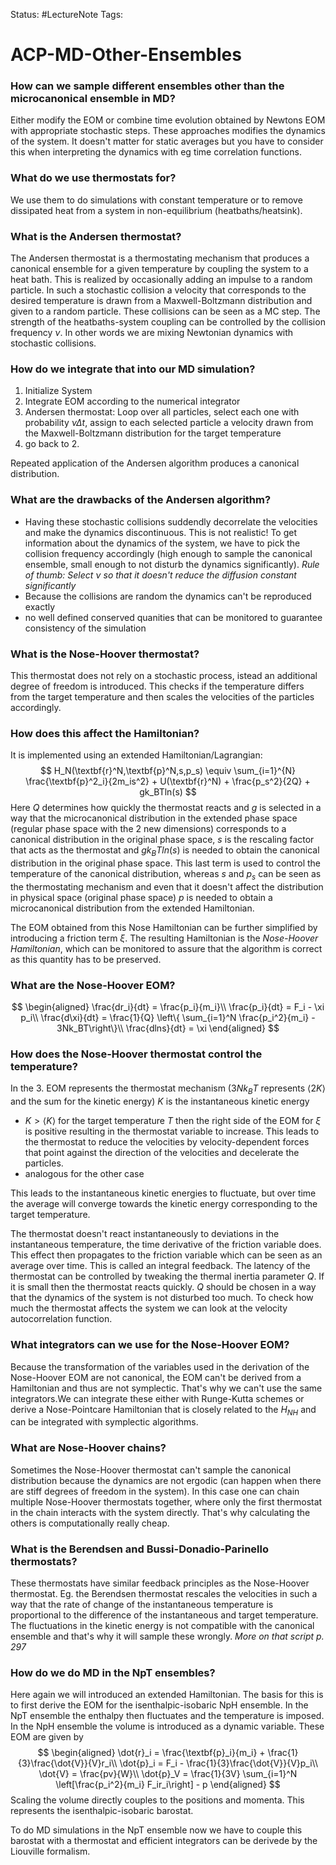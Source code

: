 Status: #LectureNote
Tags:

# ACP-MD-Other-Ensembles

### How can we sample different ensembles other than the microcanonical ensemble in MD?
Either modify the EOM or combine time evolution obtained by Newtons EOM with appropriate stochastic steps.
These approaches modifies the dynamics of the system. It doesn't matter for static averages but you have to consider this when interpreting the dynamics with eg time correlation functions.

### What do we use thermostats for?
We use them to do simulations with constant temperature or to remove dissipated heat from a system in non-equilibrium (heatbaths/heatsink).

### What is the Andersen thermostat?
The Andersen thermostat is a thermostating mechanism that produces a canonical ensemble for a given temperature by coupling the system to a heat bath. This is realized by occasionally adding an impulse to a random particle.
In such a stochastic collision a velocity that corresponds to the desired temperature is drawn from a Maxwell-Boltzmann distribution and given to a random particle. These collisions can be seen as a MC step. The strength of the heatbaths-system coupling can be controlled by the collision frequency $\nu$. In other words we are mixing Newtonian dynamics with stochastic collisions.

### How do we integrate that into our MD simulation?
1. Initialize System
2. Integrate EOM according to the numerical integrator
3. Andersen thermostat: Loop over all particles, select each one with probability $\nu \Delta t$, assign to each selected particle a velocity drawn from the Maxwell-Boltzmann distribution for the target temperature 
4. go back to 2.

Repeated application of the Andersen algorithm produces a canonical distribution.

### What are the drawbacks of the Andersen algorithm?
- Having these stochastic collisions suddendly decorrelate the velocities and make the dynamics discontinuous. This is not realistic! To get information about the dynamics of the system, we have to pick the collision frequency accordingly (high enough to sample the canonical ensemble, small enough to not disturb the dynamics significantly). *Rule of thumb: Select $\nu$ so that it doesn't reduce the diffusion constant significantly*
- Because the collisions are random the dynamics can't be reproduced exactly
- no well defined conserved quanities that can be monitored to guarantee consistency of the simulation

### What is the Nose-Hoover thermostat?
This thermostat does not rely on a stochastic process, istead an additional degree of freedom is introduced. This checks if the temperature differs from the target temperature and then scales the velocities of the particles accordingly.

### How does this affect the Hamiltonian?
It is implemented using an extended Hamiltonian/Lagrangian:
$$
    H_N(\textbf{r}^N,\textbf{p}^N,s,p_s) \equiv \sum_{i=1}^{N} \frac{\textbf{p}^2_i}{2m_is^2} + U(\textbf{r}^N) + \frac{p_s^2}{2Q} + gk_BTln(s)
$$
Here $Q$ determines how quickly the thermostat reacts and $g$ is selected in a way that the microcanonical distribution in the extended phase space (regular phase space with the 2 new dimensions) corresponds to a canonical distribution in the original phase space, $s$ is the rescaling factor that acts as the thermostat and $gk_BTln(s)$ is needed to obtain the canonical distribution in the original phase space. This last term is used to control the temperature of the canonical distribution, whereas $s$ and $p_s$ can be seen as the thermostating mechanism and even that it doesn't affect the distribution in physical space (original phase space) $p$ is needed to obtain a microcanonical distribution from the extended Hamiltonian.

The EOM obtained from this Nose Hamiltonian can be further simplified by introducing a friction term $\xi$. The resulting Hamiltonian is the *Nose-Hoover Hamiltonian*, which can be monitored to assure that the algorithm is correct as this quantity has to be preserved.

### What are the Nose-Hoover EOM?
$$
\begin{aligned}
    \frac{dr_i}{dt} = \frac{p_i}{m_i}\\
    \frac{p_i}{dt} = F_i - \xi p_i\\
    \frac{d\xi}{dt} = \frac{1}{Q} \left\{ \sum_{i=1}^N \frac{p_i^2}{m_i} - 3Nk_BT\right\}\\
    \frac{dlns}{dt} = \xi
\end{aligned}
$$

### How does the Nose-Hoover thermostat control the temperature?
In the 3. EOM represents the thermostat mechanism ($3Nk_BT$ represents $\langle 2K \rangle$ and the sum for the kinetic energy) 
$K$ is the instantaneous kinetic energy
- $K > \langle K \rangle$ for the target temperature $T$ then the right side of the EOM for $\xi$ is positive resulting in the thermostat variable to increase. This leads to the thermostat to reduce the velocities by velocity-dependent forces that point against the direction of the velocities and decelerate the particles. 
- analogous for the other case

This leads to the instantaneous kinetic energies to fluctuate, but over time the average will converge towards the kinetic energy corresponding to the target temperature.

The thermostat doesn't react instantaneously to deviations in the instantaneous temperature, the time derivative of the friction variable does. This effect then propagates to the friction variable which can be seen as an average over time. This is called an integral feedback.
The latency of the thermostat can be controlled by tweaking the thermal inertia parameter $Q$. If it is small then the thermostat reacts quickly. $Q$ should be chosen in a way that the dynamics of the system is not disturbed too much. To check how much the thermostat affects the system we can look at the velocity autocorrelation function.

### What integrators can we use for the Nose-Hoover EOM?
Because the transformation of the variables used in the derivation of the Nose-Hoover EOM are not canonical, the EOM can't be derived from a Hamiltonian and thus are not symplectic. That's why we can't use the same integrators.We can integrate these either with Runge-Kutta schemes or derive a Nose-Pointcare Hamiltonian that is closely related to the $H_{NH}$ and can be integrated with symplectic algorithms.

### What are Nose-Hoover chains?
Sometimes the Nose-Hoover thermostat can't sample the canonical distribution because the dynamics are not ergodic (can happen when there are stiff degrees of freedom in the system). In this case one can chain multiple Nose-Hoover thermostats together, where only the first thermostat in the chain interacts with the system directly. That's why calculating the others is computationally really cheap.

### What is the Berendsen and Bussi-Donadio-Parinello thermostats? 
These thermostats have similar feedback principles as the Nose-Hoover thermostat.
Eg. the Berendsen thermostat rescales the velocities in such a way that the rate of change of the instantaneous temperature is proportional to the difference of the instantaneous and target temperature. The fluctuations in the kinetic energy is not compatible with the canonical ensemble and that's why it will sample these wrongly.
*More on that script p. 297*

### How do we do MD in the NpT ensembles?
Here again we will introduced an extended Hamiltonian. The basis for this is to first derive the EOM for the isenthalpic-isobaric NpH ensemble. In the NpT ensemble the enthalpy then fluctuates and the temperature is imposed.
In the NpH ensemble the volume is introduced as a dynamic variable.
These EOM are given by
$$
\begin{aligned}
    \dot{r}_i = \frac{\textbf{p}_i}{m_i} + \frac{1}{3}\frac{\dot{V}}{V}r_i\\
    \dot{p}_i = F_i - \frac{1}{3}\frac{\dot{V}}{V}p_i\\
    \dot{V} = \frac{pv}{W}\\
    \dot{p}_V = \frac{1}{3V} \sum_{i=1}^N \left[\frac{p_i^2}{m_i} F_ir_i\right] - p
\end{aligned}
$$
Scaling the volume directly couples to the positions and momenta.
This represents the isenthalpic-isobaric barostat.

To do MD simulations in the NpT ensemble now we have to couple this barostat with a thermostat and efficient integrators can be derivede by the Liouville formalism.
